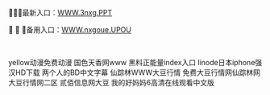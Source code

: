 <p>
	🥘🥘🥘最新入口：<a href="http://www.baidu.com/link?url=6MA2SWnO3Raqke39an_0PUxosM6ZrUGzi1BN9tNnlPW&wd">WWW.3nxg.PPT</a> 
	<p>
		🌼
🌼
🌼备用入口：<a href="http://www.baidu.com/link?url=6MA2SWnO3Raqke39an_0PUxosM6ZrUGzi1BN9tNnlPW&wd">WWW.nxgoue.UPOU</a> 
	</p>
	<p>
		<br />
	</p>
	<p>
		yellow动漫免费动漫
国色天香网www
黑料正能量index入口
linode日本iphone强汉HD下载
两个人的BD中文字幕
仙踪林WWW大豆行情
免费大豆行情网仙踪林网
大豆行情网二区
贰佰信息网大豆
我的好妈妈6高清在线观看中文版
	</p>

